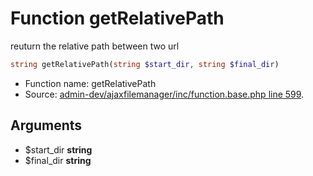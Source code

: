 Function getRelativePath
===========================

reuturn the relative path between two url



```php
string getRelativePath(string $start_dir, string $final_dir)
```

* Function name: getRelativePath
* Source: [admin-dev/ajaxfilemanager/inc/function.base.php line 599](https://github.com/PrestaShop/PrestaShop/blob/1.6.0.3/admin-dev/ajaxfilemanager/inc/function.base.php#L599).

Arguments
---------

* $start_dir **string**
* $final_dir **string**

